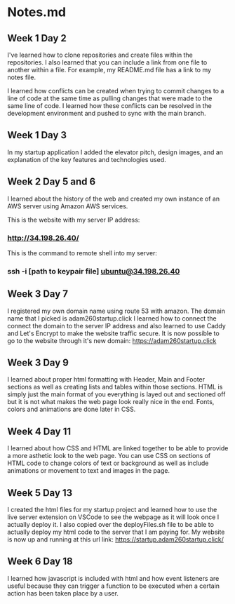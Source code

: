 # Notes.md

## Week 1 Day 2
I've learned how to clone repositories and create files within the repositories. I also learned that you can include a link from one file to another within a file. For example, my README.md file has a link to my notes file.

I learned how conflicts can be created when trying to commit changes to a line of code at the same time as pulling changes that were made to the same line of code. I learned how these conflicts can be resolved in the development environment and pushed to sync with the main branch.

## Week 1 Day 3
In my startup application I added the elevator pitch, design images, and an explanation of the key features and technologies used.

## Week 2 Day 5 and 6
I learned about the history of the web and created my own instance of an AWS server using Amazon AWS services. 

This is the website with my server IP address:

### http://34.198.26.40/

This is the command to remote shell into my server:

### ssh -i [path to keypair file] ubuntu@34.198.26.40

## Week 3 Day 7
I registered my own domain name using route 53 with amazon. The domain name that I picked is adam260startup.click
I learned how to connect the connect the domain to the server IP address and also learned to use Caddy and Let's Encrypt to make the website traffic secure.
It is now possible to go to the website through it's new domain:
https://adam260startup.click

## Week 3 Day 9
I learned about proper html formatting with Header, Main and Footer sections as well as creating lists and tables within those sections. HTML is simply just the main format of you everything is layed out and sectioned off but it is not what makes the web page look really nice in the end. Fonts, colors and animations are done later in CSS. 

## Week 4 Day 11
I learned about how CSS and HTML are linked together to be able to provide a more asthetic look to the web page. You can use CSS on sections of HTML code to change colors of text or background as well as include animations or movement to text and images in the page.

## Week 5 Day 13
I created the html files for my startup project and learned how to use the live server extension on VSCode to see the webpage as it will look once I actually deploy it. I also copied over the deployFiles.sh file to be able to actually deploy my html code to the server that I am paying for. My website is now up and 
running at this url link: https://startup.adam260startup.click/

## Week 6 Day 18
I learned how javascript is included with html and how event listeners are useful because they can trigger a function to be executed when a certain action has been taken place by a user.
